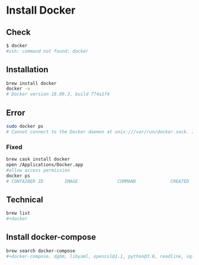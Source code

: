 # Install Docker

## Check

```bash
$ docker
#zsh: command not found: docker
```

## Installation

```bash
brew install docker
docker -v
# Docker version 18.09.3, build 774a1f4
```

## Error

```bash
sudo docker ps
# Cannot connect to the Docker daemon at unix:///var/run/docker.sock. Is the docker daemon running?
```

### Fixed

```bash
brew cask install docker
open /Applications/Docker.app
#allow access permission
docker ps
# CONTAINER ID        IMAGE               COMMAND             CREATED             STATUS              PORTS               NAMES
```

## Technical

```bash
brew list
#+docker
```

## Install docker-compose

```bash
brew search docker-compose
#+docker-compose, dgbm, libyaml, openssl@1.1, python@3.8, readline, sqlite, xz
```
